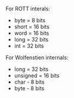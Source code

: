 For ROTT interals:

- byte = 8 bits
- short = 16 bits
- word = 16 bits
- long = 32 bits
- int = 32 bits

For Wolfenstien internals:

- long = 32 bits
- unsigned = 16 bits
- char - 8 bits
- byte - 8 bits